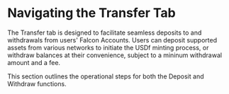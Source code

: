 # Navigating the Transfer Tab

The Transfer tab is designed to facilitate seamless deposits to and withdrawals from users' Falcon Accounts. Users can deposit supported assets from various networks to initiate the USDf minting process, or withdraw balances at their convenience, subject to a mininum withdrawal amount and a fee.

This section outlines the operational steps for both the Deposit and Withdraw functions.



